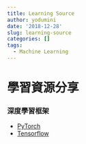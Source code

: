 ```yaml
---
title: Learning Source
author: yodumini
date: '2018-12-28'
slug: learning-source
categories: []
tags:
  - Machine Learning
---
```


# 學習資源分享

### 深度學習框架

- [PyTorch](https://github.com/L1aoXingyu/code-of-learn-deep-learning-with-pytorch)
- [Tensorflow](/hands-on-ml-with-sklearn-and-tf.pdf/)
